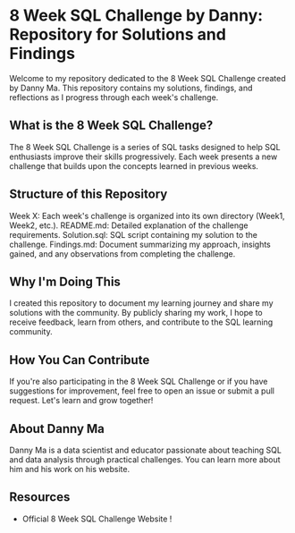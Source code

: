 # 8 Week SQL Challenge by Danny: Repository for Solutions and Findings

Welcome to my repository dedicated to the 8 Week SQL Challenge created by Danny Ma. This repository contains my solutions, findings, and reflections as I progress through each week's challenge.

## What is the 8 Week SQL Challenge?
The 8 Week SQL Challenge is a series of SQL tasks designed to help SQL enthusiasts improve their skills progressively. Each week presents a new challenge that builds upon the concepts learned in previous weeks.

## Structure of this Repository
Week X: Each week's challenge is organized into its own directory (Week1, Week2, etc.).
README.md: Detailed explanation of the challenge requirements.
Solution.sql: SQL script containing my solution to the challenge.
Findings.md: Document summarizing my approach, insights gained, and any observations from completing the challenge.

## Why I'm Doing This
I created this repository to document my learning journey and share my solutions with the community. By publicly sharing my work, I hope to receive feedback, learn from others, and contribute to the SQL learning community.

## How You Can Contribute
If you're also participating in the 8 Week SQL Challenge or if you have suggestions for improvement, feel free to open an issue or submit a pull request. Let's learn and grow together!

## About Danny Ma
Danny Ma is a data scientist and educator passionate about teaching SQL and data analysis through practical challenges. You can learn more about him and his work on his website.

## Resources
- Official 8 Week SQL Challenge Website
!

